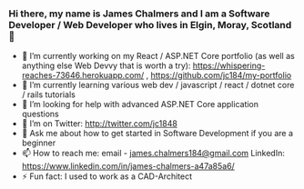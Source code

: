 ### Hi there, my name is James Chalmers and I am a Software Developer / Web Developer who lives in Elgin, Moray, Scotland 👋

<!--
**jc184/jc184** is a ✨ _special_ ✨ repository because its `README.md` (this file) appears on your GitHub profile.

Here are some ideas to get you started:
-->
- 🔭 I’m currently working on my React / ASP.NET Core portfolio (as well as anything else Web Devvy that is worth a try): https://whispering-reaches-73646.herokuapp.com/ , https://github.com/jc184/my-portfolio
- 🌱 I’m currently learning various web dev / javascript / react / dotnet core / rails tutorials
- 🤔 I’m looking for help with advanced ASP.NET Core application questions
- 🤔 I’m on Twitter: http://twitter.com/jc1848
- 💬 Ask me about how to get started in Software Development if you are a beginner
- 📫 How to reach me: email - <james.chalmers184@gmail.com> LinkedIn: https://www.linkedin.com/in/james-chalmers-a47a85a6/
- ⚡ Fun fact: I used to work as a CAD-Architect
